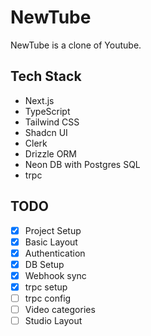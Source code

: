# NewTube

NewTube is a clone of Youtube.

## Tech Stack

- Next.js
- TypeScript
- Tailwind CSS
- Shadcn UI
- Clerk
- Drizzle ORM
- Neon DB with Postgres SQL
- trpc

## TODO

- [x] Project Setup
- [x] Basic Layout
- [x] Authentication
- [x] DB Setup
- [x] Webhook sync
- [x] trpc setup
- [ ] trpc config
- [ ] Video categories
- [ ] Studio Layout

